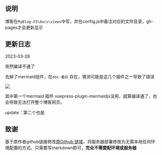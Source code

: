 ## 说明

博客在`MyBlog-V3\docs\views`中写，并在config.js中备注对应的文件目录，gh-pages才会更新显示



## 更新日志

2023-03-28

突然编译不通了

去掉了mermaid组件，在`doc-备份` 存在，猜测可能是这几个插件之一导致了错误

![](http://kuroweb.tk/picture/16799992972261682.png)

其中第一个mermaid 插件 vuepress-plugin-mermaidjs没用，就算编译通了，也会导致无法打开整个博客网页。

update：第二个也是

## 致谢

基于原作者github链接修改[原Github 链接](https://github.com/Tsanfer/vuepress_theme_reco-Github_Actions)，将服务器部署修改为无需本地任何环境配置的方式。只需要写markdown即可，**完全不需要配环境或服务器**